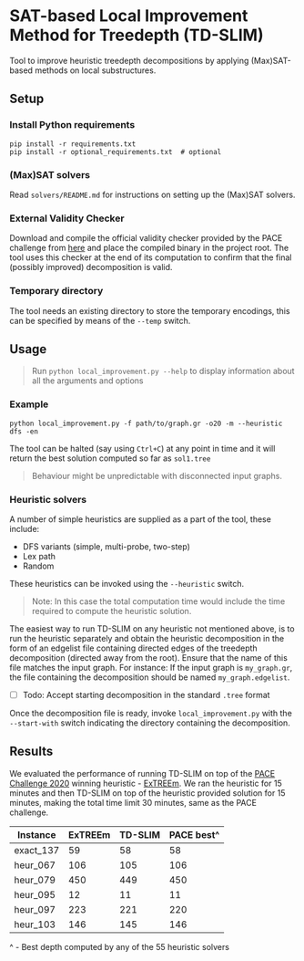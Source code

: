 # SAT-based Local Improvement Method for Treedepth (TD-SLIM)

Tool to improve heuristic treedepth decompositions by applying (Max)SAT-based
methods on local substructures.

## Setup

### Install Python requirements
```shell script
pip install -r requirements.txt
pip install -r optional_requirements.txt  # optional
```


### (Max)SAT solvers

Read `solvers/README.md` for instructions on setting up the (Max)SAT solvers.


### External Validity Checker

Download and compile the official validity checker provided by the PACE 
challenge from [here][1] and place the compiled binary in the project root.
The tool uses this checker at the end of its computation to confirm that the 
final (possibly improved) decomposition is valid.


### Temporary directory

The tool needs an existing directory to store the temporary encodings, 
this can be specified by means of the `--temp` switch.



## Usage

> Run `python local_improvement.py --help` to display information about 
> all the arguments and options


### Example

```shell script
python local_improvement.py -f path/to/graph.gr -o20 -m --heuristic dfs -en
```

The tool can be halted (say using `Ctrl+C`) at any point in time and it will
return the best solution computed so far as `sol1.tree`

> Behaviour might be unpredictable with disconnected input graphs.


### Heuristic solvers

A number of simple heuristics are supplied as a part of the tool,
these include:
* DFS variants (simple, multi-probe, two-step)
* Lex path
* Random

These heuristics can be invoked using the `--heuristic` switch.
> Note: In this case the total computation time would include the time 
> required to compute the heuristic solution. 

The easiest way to run TD-SLIM on any heuristic not mentioned above, is to run 
the heuristic separately and obtain the heuristic decomposition in the form of 
an edgelist file containing directed edges of the treedepth decomposition
(directed away from the root).
Ensure that the name of this file matches the input graph. For instance:
If the input graph is `my_graph.gr`, the file containing the decomposition
should be named `my_graph.edgelist`. 

- [ ] Todo: Accept starting decomposition in the standard `.tree` format 

Once the decomposition file is ready, invoke `local_improvement.py` with
the `--start-with` switch indicating the directory containing the decomposition. 


## Results

We evaluated the performance of running TD-SLIM on top of the 
[PACE Challenge 2020][2] winning heuristic - [ExTREEm][3].
We ran the heuristic for 15 minutes and then TD-SLIM on top of the heuristic 
provided solution for 15 minutes, making the total time limit 30 minutes, 
same as the PACE challenge.

| Instance  | ExTREEm | TD-SLIM | PACE best^ |
|-----------|---------|---------|------------|
| exact_137 |      59 |      58 |         58 |
| heur_067  |     106 |     105 |        106 |
| heur_079  |     450 |     449 |        450 |
| heur_095  |      12 |      11 |         11 |
| heur_097  |     223 |     221 |        220 |
| heur_103  |     146 |     145 |        146 |

^ - Best depth computed by any of the 55 heuristic solvers


[1]: https://pacechallenge.org/2020/verify.cpp
[2]: https://pacechallenge.org/2020/results/#heuristic-track
[3]: https://github.com/swacisko/pace-2020